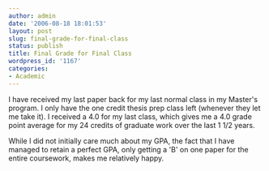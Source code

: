 ```yaml
---
author: admin
date: '2006-08-18 18:01:53'
layout: post
slug: final-grade-for-final-class
status: publish
title: Final Grade for Final Class
wordpress_id: '1167'
categories:
- Academic
---
```

I have received my last paper back for my last normal class in my Master's program. I only have the one credit thesis prep class left (whenever they let me take it). I received a 4.0 for my last class, which gives me a 4.0 grade point average for my 24 credits of graduate work over the last 1 1/2 years.

While I did not initially care much about my GPA, the fact that I have managed to retain a perfect GPA, only getting a 'B' on one paper for the entire coursework, makes me relatively happy.
